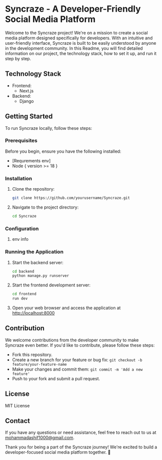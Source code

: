 # Syncraze - A Developer-Friendly Social Media Platform

Welcome to the Syncraze project! We're on a mission to create a social media platform designed specifically for developers. With an intuitive and user-friendly interface, Syncraze is built to be easily understood by anyone in the development community. In this Readme, you will find detailed information on our project, the technology stack, how to set it up, and run it step by step.

## Technology Stack

- Frontend:
  - Next.js
- Backend:
  - Django

## Getting Started

To run Syncraze locally, follow these steps:

### Prerequisites

Before you begin, ensure you have the following installed:

- [Requrements env]
- Node { version >= 18 }

### Installation

1. Clone the repository:

   ```bash
   git clone https://github.com/yourusername/Syncraze.git
   ```

2. Navigate to the project directory:
   ```bash
   cd Syncraze
   ```

### Configuration

1. env info

### Running the Application

1. Start the backend server:

   ```bash
   cd backend
   python manage.py runserver
   ```

2. Start the frontend development server:

   ```bash
   cd frontend
   run dev
   ```

3. Open your web browser and access the application at [http://localhost:8000](http://localhost:3000)

<!-- ### Usage
[Provide instructions on how to use the application, including creating an account, logging in, and using its features.] -->

## Contribution

We welcome contributions from the developer community to make Syncraze even better. If you'd like to contribute, please follow these steps:

- Fork this repository.
- Create a new branch for your feature or bug fix: `git checkout -b feature/your-feature-name`
- Make your changes and commit them: `git commit -m 'Add a new feature'`
- Push to your fork and submit a pull request.

## License

MIT License

## Contact

If you have any questions or need assistance, feel free to reach out to us at mohammadashif1000@gmail.com.

Thank you for being a part of the Syncraze journey! We're excited to build a developer-focused social media platform together. 🚀
